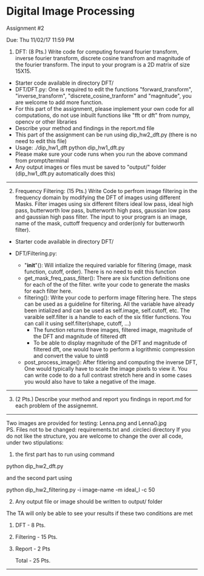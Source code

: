 # Digital Image Processing 
Assignment #2

Due: Thu 11/02/17 11:59 PM

1. DFT:
(8 Pts.) Write code for computing forward fourier transform, inverse fourier transform, discrete cosine transfrom and magnitude of the fourier transform. 
The input to your program is a 2D matrix of size 15X15.

  - Starter code available in directory DFT/
  - DFT/DFT.py: One is required to edit the functions "forward_transform", "inverse_transform", "discrete_cosine_tranform" and "magnitude", you are welcome to add more function.
  - For this part of the assignment, please implement your own code for all computations, do not use inbuilt functions like "fft or dft" from numpy, opencv or other libraries
  - Describe your method and findings in the report.md file
  - This part of the assignment can be run using dip_hw2_dft.py (there is no need to edit this file)
  - Usage: ./dip_hw1_dft
            python dip_hw1_dft.py
  - Please make sure your code runs when you run the above command from prompt/terminal
  - Any output images or files must be saved to "output/" folder (dip_hw1_dft.py automatically does this)
  
-------------
2. Frequency Filtering:
(15 Pts.) Write Code to perfrom image filtering in the frequency domain by modifying the DFT of images using different Masks. Filter images using six different filters ideal low pass, ideal high pass, butterworth low pass, butterworth high pass, gaussian low pass and gaussian high pass filter. The input to your program is an image, name of the mask, cuttoff frequency and order(only for butterworth filter).

- Starter code available in directory DFT/ 
- DFT/Filtering.py:

  - "__init__"(): Will intialize the required variable for filtering (image, mask function, cutoff, order). There is no need to edit this function  
  - get_mask_freq_pass_filter(): There are six function definitions one for each of the of the filter. write your code to generate the masks for each filter here. 
  - filtering(): Write your code to perform image filtering here. The steps can be used as a guideline for filtering. All the variable have already been intialized and can be used as self.image, self.cutoff, etc. The varaible self.filter is a handle to each of the six fitler functions. You can call it using self.filter(shape, cutoff, ...)
    - The function returns three images, filtered image, magnitude of the DFT and magnitude of filtered dft 
    - To be able to display magnitude of the DFT and magnitude of filtered dft, one would have to perform a logrithmic compression and convert the value to uint8
  - post_process_image(): After fitlering and computing the inverse DFT, One would typically have to scale the image pixels to view it. You can write code to do a full contrast stretch here and in some cases you would also have to take a negative of the image. 
  
-------------
3. (2 Pts.) Describe your method and report you findings in report.md for each problem of the assignemnt.

-------------

Two images are provided for testing: Lenna.png and Lenna0.jpg  
PS. Files not to be changed: requirements.txt and .circleci directory 
If you do not like the structure, you are welcome to change the over all code, under two stipulations:

1. the first part has to run using command

  python dip_hw2_dft.py
 
  and the second part using
  
  python dip_hw2_filtering.py -i image-name -m ideal_l -c 50
  
2. Any output file or image should be written to output/ folder

The TA will only be able to see your results if these two conditions are met

1. DFT             - 8 Pts.
2. Filtering       - 15 Pts.
3. Report          - 2 Pts

    Total          - 25 Pts.

----------------------
